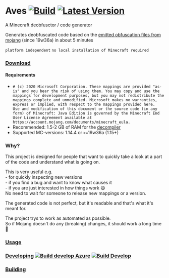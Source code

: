 # Aves [![Build](https://img.shields.io/github/workflow/status/BaseMC/Aves/Master%20CI)](https://github.com/BaseMC/Aves/actions?query=workflow%3A%22Master+CI%22)  [![Latest Version](https://img.shields.io/github/v/release/BaseMC/Aves)](https://github.com/BaseMC/Aves/releases)
A Minecraft deobfusctor / code generator

Generates deobfuscated code based on the [emitted obfuscation files from mojang](https://www.minecraft.net/article/minecraft-snapshot-19w36a) (since 19w36a) in about 5 minutes

``platform independent`` ``no local installation of Minecraft required``

### [Download](https://github.com/BaseMC/Aves/releases/latest)

#### Requirements
* ```# (c) 2020 Microsoft Corporation. These mappings are provided "as-is" and you bear the risk of using them. You may copy and use the mappings for development purposes, but you may not redistribute the mappings complete and unmodified. Microsoft makes no warranties, express or implied, with respect to the mappings provided here.  Use and modification of this document or the source code (in any form) of Minecraft: Java Edition is governed by the Minecraft End User License Agreement available at https://account.mojang.com/documents/minecraft_eula.```
* Recommended: 1.5-2 GB of RAM for the [decompiler](https://github.com/BaseMC/avesflower)
* Supported MC-versions: 1.14.4 or ``>=``19w36a (1.15+)

### Why?
This project is designed for people that want to quickly take a look at a part of the code and understand what is going on.

This is very useful e.g.<br/>- for quickly inspecting new versions<br/>- if you find a bug and want to know what causes it <br/>- if you are just interested in how things work :smile:<br/>
No need to wait for someone to release new mappings or a version.

The generated code is not perfect, but it's readable and that's what it's meant for.

The project trys to work as automated as possible.<br/>
So if Mojang doesn't do any (breaking) changes, it should work a long time :t-rex:

### [Usage](docs/Usage.md)

### [Developing](docs/Developing.md) [![Build develop Azure](https://dev.azure.com/BaseMC/Aves/_apis/build/status/Develop?label=build%20develop)](https://dev.azure.com/BaseMC/Aves/_build/latest?definitionId=1) [![Build Develop](https://img.shields.io/github/workflow/status/BaseMC/Aves/Check%20Build/develop?label=build%20develop)](https://github.com/BaseMC/Aves/actions?query=workflow%3A%22Check+Build%22+branch%3Adevelop)

### [Building](docs/Building.md)
